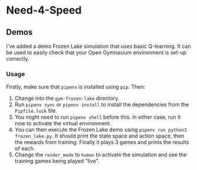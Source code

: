 # Need-4-Speed

## Demos

I've added a demo Frozen Lake simulation that uses basic Q-learning. It can be used to easily check that your Open Gymnasium environment is set-up correctly.

### Usage

Firstly, make sure that `pipenv` is installed using `pip`. Then:
1. Change into the `gym-frozen-lake` directory.
2. Run `pipenv sync` or `pipenv install` to install the dependencies from the `Pipfile.lock` file.
3. You might need to run `pipenv shell` before this. In either case, run it now to activate the virtual environment.
4. You can then execute the Frozen Lake demo using `pipenv run python3 frozen_lake.py`. It should print the state space and action space, then the rewards from training. Finally it plays 3 games and prints the results of each.
5. Change the `render_mode` to `human` to activate the simulation and see the training games being played "live".
